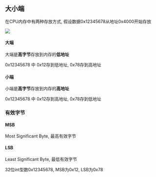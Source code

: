 <!--
 * @Description: 
 * @Version: 1.0
 * @Author: dalao
 * @Email: dalao_li@163.com
 * @Date: 2022-04-10 22:17:31
 * @LastEditors: DaLao
 * @LastEditTime: 2022-09-11 18:28:35
-->

## 大小端

在CPU内存中有两种存放方式, 假设数据0x12345678从地址0x4000开始存放

![](https://cdn.hurra.ltd/img/2022-4-10-2302.svg)


#### 大端

大端是**高字节**存放到内存的**低地址**

$0x12345678$ 中 $0x12$存到低地址, $0x78$存到高地址


#### 小端

小端是**高字节**存放到内存的**高地址**

$0x12345678$ 中 $0x12$存到高地址, $0x78$存到低地址


### 有效字节


#### MSB

Most Significant Byte, 最高有效字节


#### LSB

Least Significant Byte, 最低有效字节

32位int型数$0x12345678$, MSB为$0x12$, LSB为$0x78$

